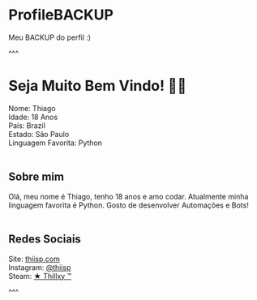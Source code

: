 # ProfileBACKUP
Meu BACKUP do perfil :)


^^^

<h1> Seja Muito Bem Vindo! 🥷🏻 </h1>
<a> Nome: Thiago </a>
<br>
<a> Idade: 18 Anos </a>
<br>
<a> País: Brazil </a>
<br>
<a> Estado: São Paulo </a>
<br>
<a>Linguagem Favorita: Python </a>
<br>
<br>
<h2> Sobre mim </h2>
<a> Olá, meu nome é Thiago, tenho 18 anos e amo codar. Atualmente minha linguagem favorita é Python. Gosto de desenvolver Automações e Bots! </a>
<br>
<br>
<h2> Redes Sociais </h2>
<a> Site: </a>
<a href="https://www.thiisp.com/">thiisp.com</a>
<br>
<a> Instagram: </a>
<a href="https://www.instagram.com/thiisp/">@thiisp</a>
<br>
<a> Steam: </a>
<a href="https://www.google.com/url?q=https%3A%2F%2Fsteamcommunity.com%2Fid%2FThiiR7%2F&sa=D">★󠁳 Thillxy ™</a>

^^^
